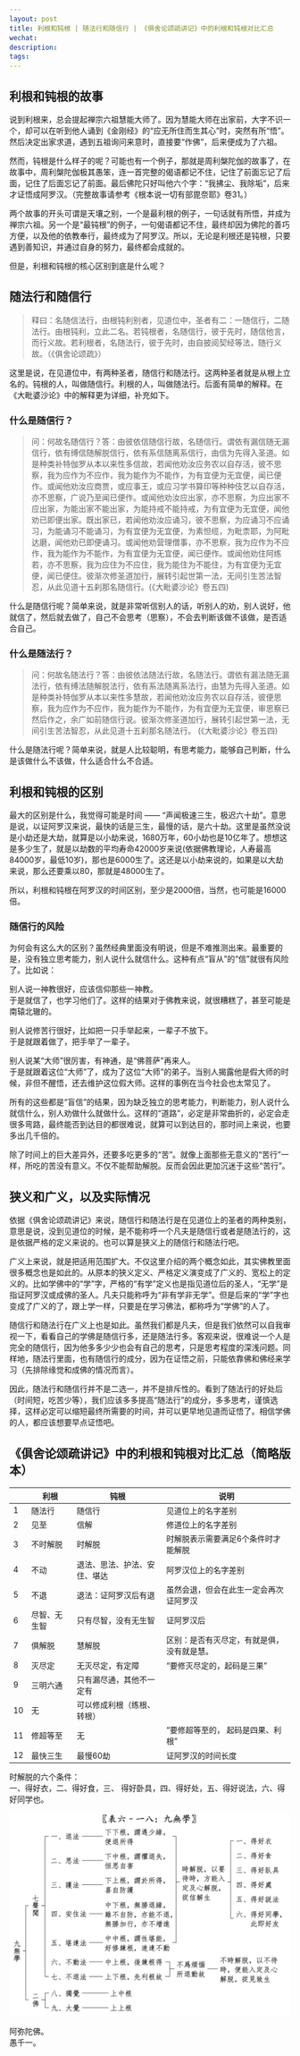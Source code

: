 ```yaml
---
layout: post
title: 利根和钝根 | 随法行和随信行 | 《俱舍论颂疏讲记》中的利根和钝根对比汇总
wechat: 
description: 
tags:
---
```


## 利根和钝根的故事

说到利根来，总会提起禅宗六祖慧能大师了。因为慧能大师在出家前，大字不识一个，却可以在听到他人诵到《金刚经》的“应无所住而生其心”时，突然有所“悟”。然后决定出家求道，遇到五祖询问来意时，直接要“作佛”，后来便成为了六祖。

然而，钝根是什么样子的呢？可能也有一个例子，那就是周利槃陀伽的故事了，在故事中，周利槃陀伽极其愚笨，连一首完整的偈语都记不住，记住了前面忘记了后面，记住了后面忘记了前面。最后佛陀只好叫他六个字：“我拂尘、我除垢”，后来才证悟成阿罗汉。（完整故事请参考《根本说一切有部毘奈耶》卷31。）

两个故事的开头可谓是天壤之别，一个是最利根的例子，一句话就有所悟，并成为禅宗六祖。另一个是“最钝根”的例子，一句偈语都记不住，最终却因为佛陀的善巧方便，以及他的依教奉行，最终成为了阿罗汉。所以，无论是利根还是钝根，只要遇到善知识，并通过自身的努力，最终都会成就的。

但是，利根和钝根的核心区别到底是什么呢？

## 随法行和随信行

> 释曰：名随信法行，由根钝利别者，见道位中，圣者有二：一随信行，二随法行。由根钝利，立此二名。若钝根者，名随信行，彼于先时，随信他言，而行义故。若利根者，名随法行，彼于先时，由自披阅契经等法，随行义故。（《俱舍论颂疏》）

这里是说，在见道位中，有两种圣者，随信行和随法行。这两种圣者就是从根上立名的。钝根的人，叫做随信行。利根的人，叫做随法行。后面有简单的解释。在《大毗婆沙论》中的解释更为详细，补充如下。

### 什么是随信行？

> 问：何故名随信行？答：由彼依信随信行故，名随信行。谓依有漏信随无漏信行，依有缚信随解脱信行，依有系信随离系信行，由信为先得入圣道。如是种类补特伽罗从本以来性多信故，若闻他劝汝应务农以自存活，彼不思察，我为应作为不应作，我为能作为不能作，为有宜便为无宜便，闻已便作。或闻他劝汝应商贾，或应事王，或应习学书算印等种种伎艺以自存活，亦不思察，广说乃至闻已便作。或闻他劝汝应出家，亦不思察，为应出家不应出家，为能出家不能出家，为能持戒不能持戒，为有宜便为无宜便，闻他劝已即便出家。既出家已，若闻他劝汝应诵习，彼不思察，为应诵习不应诵习，为能诵习不能诵习，为有宜便为无宜便，为素怛缆，为毗柰耶，为阿毗达磨，闻他劝已即便诵习。或闻他劝营理僧事，亦不思察，我为应作为不应作，我为能作为不能作，为有宜便为无宜便，闻已便作。或闻他劝住阿练若，亦不思察，我为应住为不应住，我为能住为不能住，为有宜便为无宜便，闻已便住。彼渐次修圣道加行，展转引起世第一法，无间引生苦法智忍，从此见道十五刹那名随信行。(《大毗婆沙论》卷五四)

什么是随信行呢？简单来说，就是非常听信别人的话，听别人的劝，别人说好，他就信了，然后就去做了，自己不会思考（思察），不会去判断该做不该做，是否适合自己。

### 什么是随法行？

> 问：何故名随法行？答：由彼依法随法行故，名随法行。谓依有漏法随无漏法行，依有缚法随解脱法行，依有系法随离系法行，由慧为先得入圣道。如是种类补特伽罗从本以来性多慧故，若闻他劝汝应务农以自存活，彼便思察，我为应作为不应作，我为能作为不能作，为有宜便为无宜便，审思察已然后作之，余广如前随信行说。彼渐次修圣道加行，展转引起世第一法，无间引生苦法智忍，从此见道十五刹那名随法行。 (《大毗婆沙论》卷五四)

什么是随法行呢？简单来说，就是人比较聪明，有思考能力，能够自己判断，什么是该做什么不该做，什么适合什么不合适。

## 利根和钝根的区别

最大的区别是什么，我觉得可能是时间 —— “声闻极速三生，极迟六十劫”。意思是说，以证阿罗汉来说，最快的话是三生，最慢的话，是六十劫。这里是虽然没说是小劫还是大劫，就算是以小劫来说，1680万年，60小劫也是10亿年了。想想这是多少生了，就是以劫数的平均寿命42000岁来说(依据佛教理论，人寿最高 84000岁，最低10岁)，那也是6000生了。这还是以小劫来说的，如果是以大劫来说，那么还要乘以80，那就是48000生了。

所以，利根和钝根在阿罗汉的时间区别，至少是2000倍，当然，也可能是16000倍。

### 随信行的风险

为何会有这么大的区别？虽然经典里面没有明说，但是不难推测出来。最重要的是，没有独立思考能力，别人说什么就信什么。这种有点“盲从”的“信”就很有风险了。比如说：

别人说一神教很好，应该信仰那些一神教。<br>
于是就信了，也学习他们了。这样的结果对于佛教来说，就很糟糕了，甚至可能是南辕北辙的。

别人说修苦行很好，比如把一只手举起来，一辈子不放下。<br>
于是就跟着做了，把手举了一辈子。

别人说某“大师”很厉害，有神通，是“佛菩萨”再来人。<br>
于是就跟着这位“大师”了，成为了这位“大师”的弟子。当别人揭露他是假大师的时候，非但不醒悟，还去维护这位假大师。这样的事例在当今社会也太常见了。

所有的这些都是“盲信”的结果，因为缺乏独立的思考能力，判断能力，别人说什么就信什么，别人劝做什么就做什么。这样的“道路”，必定是非常曲折的，必定会走很多弯路，最终能否到达目的都很难说，就算可以到达目的，那时间上来说，也要多出几千倍的。

除了时间上的巨大差异外，还要多吃更多的“苦”。就像上面那些无意义的“苦行”一样，所吃的苦没有意义。不仅不能帮助解脱。反而会因此更加沉迷于这些“苦行”。

## 狭义和广义，以及实际情况

依据《俱舍论颂疏讲记》来说，随信行和随法行是在见道位上的圣者的两种类别，意思是说，没到见道位的时候，是不能称呼一个凡夫是随信行或者是随法行的，这是依据严格的定义来说的。也可以算是狭义上的随信行和随法行吧。

广义上来说，就是把适用范围扩大。不仅这里介绍的两个概念如此，其实佛教里面很多概念也是如此的。从原本的狭义定义、严格定义演变成了广义的、宽松上的定义的。比如学佛中的“学”字，严格的“有学”定义也是指见道位后的圣人，“无学”是指证阿罗汉或成佛的圣人。凡夫只能称呼为“非有学非无学”。但是后来的“学”字也变成了广义的了，跟上学一样，只要是在学习佛法，都称呼为“学佛”的人了。

随信行和随法行在广义上也是如此。虽然我们都是凡夫，但是我们依然可以自我审视一下，看看自己的学佛是随信行多，还是随法行多。客观来说，很难说一个人是完全的随信行，因为他多多少少也会有自己的思考，只是思考程度的深浅问题。同样地，随法行里面，也有随信行的成分，因为在证悟之前，只能依靠佛和佛经来学习（先排除缘觉和成佛的情况而言）。

因此，随法行和随信行并不是二选一，并不是排斥性的。看到了随法行的好处后（时间短，吃苦少等），我们应该多多提高“随法行”的成分，多多思考，谨慎选择，这样必定可以缩短最终所需要的时间，并可以更早地见道而证悟了。相信学佛的人，都应该想要早点证悟吧。

## 《俱舍论颂疏讲记》中的利根和钝根对比汇总（简略版本）

| | 利根 | 钝根 | 说明 |
| -- | ---- | ---- |-------- |
| 1 | 随法行  | 随信行 | 见道位上的名字差别 |
| 2 | 见至  | 信解 | 修道位上的名字差别 | 
| 3 | 不时解脱 | 时解脱 | 时解脱表示需要满足6个条件时才能解脱 |
| 4 | 不动 | 退法、思法、护法、安住、堪达 | 阿罗汉位上的名字差别 | 
| 5 | 不退 | 退法：证阿罗汉后有退 | 虽然会退，但会在此生一定会再次证阿罗汉 |
| 6 | 尽智、无生智 | 只有尽智，没有无生智 | 证阿罗汉后 |
| 7 | 俱解脱 | 慧解脱 | 区别：是否有灭尽定，有就是俱，没有就是慧。|
| 8 | 灭尽定 | 无灭尽定，有定障 | “要修灭尽定的，起码是三果” | 
| 9 | 三明六通 | 只有漏尽通，其他不一定有 |
| 10 | 无 | 可以修成利根（练根、转根） | |
| 11 | 修超等至 | 无 | “要修超等至的， 起码是四果、利根” |
| 12 | 最快三生 | 最慢60劫 | 证阿罗汉的时间长度 |


时解脱的六个条件：<br>
一、得好衣，二、得好食，三、 得好卧具，四、得好处，五、得好说法，六、得好同学也。

![](../images/2024-08-11-10-54-32.png)


阿弥陀佛。<br>
愚千一。<br>

